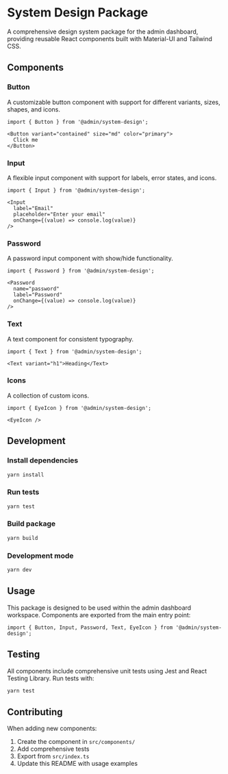# System Design Package

A comprehensive design system package for the admin dashboard, providing reusable React components built with Material-UI and Tailwind CSS.

## Components

### Button
A customizable button component with support for different variants, sizes, shapes, and icons.

```tsx
import { Button } from '@admin/system-design';

<Button variant="contained" size="md" color="primary">
  Click me
</Button>
```

### Input
A flexible input component with support for labels, error states, and icons.

```tsx
import { Input } from '@admin/system-design';

<Input 
  label="Email"
  placeholder="Enter your email"
  onChange={(value) => console.log(value)}
/>
```

### Password
A password input component with show/hide functionality.

```tsx
import { Password } from '@admin/system-design';

<Password 
  name="password"
  label="Password"
  onChange={(value) => console.log(value)}
/>
```

### Text
A text component for consistent typography.

```tsx
import { Text } from '@admin/system-design';

<Text variant="h1">Heading</Text>
```

### Icons
A collection of custom icons.

```tsx
import { EyeIcon } from '@admin/system-design';

<EyeIcon />
```

## Development

### Install dependencies
```bash
yarn install
```

### Run tests
```bash
yarn test
```

### Build package
```bash
yarn build
```

### Development mode
```bash
yarn dev
```

## Usage

This package is designed to be used within the admin dashboard workspace. Components are exported from the main entry point:

```tsx
import { Button, Input, Password, Text, EyeIcon } from '@admin/system-design';
```

## Testing

All components include comprehensive unit tests using Jest and React Testing Library. Run tests with:

```bash
yarn test
```

## Contributing

When adding new components:

1. Create the component in `src/components/`
2. Add comprehensive tests
3. Export from `src/index.ts`
4. Update this README with usage examples 